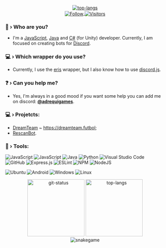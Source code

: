 <p align="center">
    <a href='https://discord.com/users/717766639260532826'><img src="https://discord.c99.nl/widget/theme-3/717766639260532826.png" alt="top-langs"></a>
    <br />
    <a href="https://github.com/euandrelucas">
        <img align="center" alt="Follow" src="https://img.shields.io/github/followers/euandrelucas?style=flat&amp;logo=github&amp;label=Followers&amp;color=2D76BF">
        <img align="center" alt="Visitors" src="https://komarev.com/ghpvc/?username=andrelucaas">
    </a>
</p>

### 🤔 › Who are you?
- I'm a [JavaScript](https://developer.mozilla.org/en-US/docs/Web/JavaScript), [Java](https://www.java.com/pt-BR/) and [C#](https://learn.microsoft.com/en-us/dotnet/csharp/) (for Unity) developer. Currently, I am focused on creating bots for [Discord](https://discord.com/).
### 💻 › Which wrapper do you use?
- Currently, I use the [eris](https://www.npmjs.com/package/eris) wrapper, but I also know how to use [discord.js](https://www.npmjs.com/package/discord.js).
### ❓ › Can you help me?
- Yes, I'm always in a good mood if you want some help you can add me on discord: [**@adrequigames**](https://discord.com/users/717766639260532826).
### 💻 › Projetcts:
- [DreamTeam](https://github.com/BotDreamTeam) ~ https://dreamteam.futbol;
- [RescanBot](https://discord.gg/NPC79cHWva).
### 🔧 › Tools:

![JavaScript](https://img.shields.io/badge/javascript-%23323330.svg?style=for-the-badge&logo=javascript&logoColor=%23F7DF1E)
![JavaScript](https://img.shields.io/badge/typescript-%23323330.svg?style=for-the-badge&logo=typescript&logoColor=%23007acc)
![Java](https://img.shields.io/badge/java-purple.svg?style=for-the-badge&logo=java&logoColor=%23D0A384)
![Python](https://img.shields.io/badge/python-3670A0?style=for-the-badge&logo=python&logoColor=ffdd54)
![Visual Studio Code](https://img.shields.io/badge/Visual%20Studio%20Code-0078d7.svg?style=for-the-badge&logo=visual-studio-code&logoColor=white)
![GitHub](https://img.shields.io/badge/github-%23121011.svg?style=for-the-badge&logo=github&logoColor=white)
![Express.js](https://img.shields.io/badge/express.js-%23404d59.svg?style=for-the-badge&logo=express&logoColor=%2361DAFB)
![ESLint](https://img.shields.io/badge/ESLint-4B3263?style=for-the-badge&logo=eslint&logoColor=white)
![NPM](https://img.shields.io/badge/NPM-%23000000.svg?style=for-the-badge&logo=npm&logoColor=white)
![NodeJS](https://img.shields.io/badge/node.js-6DA55F?style=for-the-badge&logo=node.js&logoColor=white)

![Ubuntu](https://img.shields.io/badge/Ubuntu-333333?style=for-the-badge&logo=ubuntu&logoColor=%23DD4814)
![Android](https://img.shields.io/badge/Android-3DDC84?style=for-the-badge&logo=android&logoColor=white)
![Windows](https://img.shields.io/badge/Windows-0078D6?style=for-the-badge&logo=windows&logoColor=white)
![Linux](https://img.shields.io/badge/Linux-FCC624?style=for-the-badge&logo=linux&logoColor=black)

<p align="center">
    <img height="180em" src="https://github-readme-stats.vercel.app/api?username=euandrelucas&show_icons=true&theme=dark&layout=compact" alt="git-status" class="center">
    <img height="180em" src="https://github-readme-stats.vercel.app/api/top-langs/?username=euandrelucas&theme=dark&layout=compact&langs_count=7" alt="top-langs" class="center">
    <br />
    <img src="https://github.com/andrelucaas/andrelucaas/blob/output/github-contribution-grid-snake.svg" alt="snakegame" class="center">
</p>
